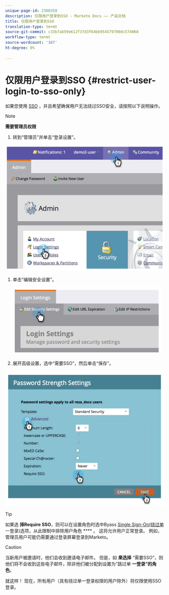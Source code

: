 ```yaml
---
unique-page-id: 2360358
description: 仅限用户登录到SSO - Marketo Docs —— 产品文档
title: 仅限用户登录到SSO
translation-type: tm+mt
source-git-commit: c33b7ab59e612f37d3f64bb954579700dc574068
workflow-type: tm+mt
source-wordcount: '167'
ht-degree: 0%

---
```



# 仅限用户登录到SSO {#restrict-user-login-to-sso-only}

如果您使用 [SSO](add-single-sign-on-to-a-portal.md) ，并且希望确保用户无法绕过SSO安全，请按照以下说明操作。

>[!NOTE]
>
>**需要管理员权限**

1. 转到“管理员”并单击“登录设置”。

![](assets/image2014-9-24-14-3a44-3a40.png)

1. 单击“编辑安全设置”。

   ![](assets/image2014-9-24-14-3a44-3a53.png)

1. 展开高级设置，选中“需要SSO”，然后单击“保存”。

![](assets/image2014-9-24-14-3a45-3a6.png)

>[!TIP]
>
>如果选 **择Require SSO**，则可以在设置角色时选中Byass [Single Sign-On(绕过单](../../../product-docs/administration/users-and-roles/create-delete-edit-and-change-a-user-role.md) 一登录)选项，从此限制中排除用户角色 **** 。 这将允许用户正常登录。 例如，管理员用户可能仍需要通过登录屏幕登录到Marketo。

>[!CAUTION]
>
>当新用户被邀请时，他们会收到邀请电子邮件。 但是，如 **果选择** “需要SSO”，则他们将不会收到这些电子邮件，除非他们被分配到设置为“跳过单 **一登录”的角色**。

就这样！ 现在，所有用户（具有绕过单一登录权限的用户除外）将仅限使用SSO登录。